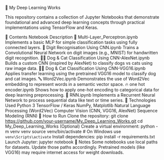 📘 My Deep Learning Works

This repository contains a collection of Jupyter Notebooks that demonstrate foundational and advanced deep learning concepts through practical implementations using TensorFlow and Keras.

📂 Contents
Notebook	Description
🧠 Multi-Layer_Perceptron.ipynb	Implements a basic MLP for simple classification tasks using fully connected layers.
🔢 Digit Recognisation Using CNN.ipynb	Trains a Convolutional Neural Network on digit images (e.g., MNIST) for handwritten digit recognition.
🐶🐱 Dog & Cat Classification Using CNN-AlexNet.ipynb	Builds a custom CNN (inspired by AlexNet) to classify dogs vs cats using raw image data.
🐶🐱 Dog & Cat Classification Using CNN-VGG16.ipynb	Applies transfer learning using the pretrained VGG16 model to classify dog and cat images.
🔤 Word2Vec.ipynb	Demonstrates the use of Word2Vec embedding to represent words in a semantic vector space.
🔥 one hot encoder.ipynb	Shows how to apply one-hot encoding to categorical data for deep learning preprocessing.
🔁 RNN.ipynb	Implements a Recurrent Neural Network to process sequential data like text or time series.
🔧 Technologies Used
Python 3
TensorFlow / Keras
NumPy, Matplotlib
Natural Language Processing (Word2Vec)
Computer Vision (CNN, VGG16, AlexNet)
Sequence Modeling (RNN)
🚀 How to Run
Clone the repository:
git clone https://github.com/your-username/My_Deep_Learning_Works.git
cd My_Deep_Learning_Works
(Optional) Create a virtual environment:
python -m venv venv
source venv/bin/activate  # On Windows use `venv\Scripts\activate`
Install dependencies:
pip install -r requirements.txt
Launch Jupyter:
jupyter notebook
📌 Notes
Some notebooks use local paths for datasets. Update those paths accordingly.
Pretrained models (like VGG16) may require internet access for weight downloads.
